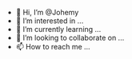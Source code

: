 - 👋 Hi, I’m @Johemy
- 👀 I’m interested in ...
- 🌱 I’m currently learning ...
- 💞️ I’m looking to collaborate on ...
- 📫 How to reach me ...

<!---
Johemy/Johemy is a ✨ special ✨ repository because its `README.md` (this file) appears on your GitHub profile.
You can click the Preview link to take a look at your changes.
--->

